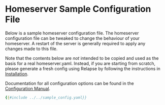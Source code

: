 # Homeserver Sample Configuration File

Below is a sample homeserver configuration file. The homeserver configuration file 
can be tweaked to change the behaviour of your homeserver. A restart of the server is 
generally required to apply any changes made to this file.

Note that the contents below are *not* intended to be copied and used as the basis for
a real homeserver.yaml. Instead, if you are starting from scratch, please generate
a fresh config using Relapse by following the instructions in
[Installation](../../setup/installation.md).

Documentation for all configuration options can be found in the
[Configuration Manual](./config_documentation.md).

```yaml
{{#include ../../sample_config.yaml}}
```
